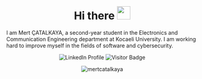 # &nbsp;<h1 align="center">Hi there <img src="https://media.giphy.com/media/hvRJCLFzcasrR4ia7z/giphy.gif" width="35"></h1>


I am Mert ÇATALKAYA, a second-year student in the Electronics and Communication Engineering department at Kocaeli University.
I am working hard to improve myself in the fields of software and cybersecurity.


<p align="center">
  <img src="https://img.shields.io/badge/LinkedIn-0077B5?style=for-the-badge&logo=linkedin&logoColor=white" alt="LinkedIn Profile"/>   
  <img src="https://visitor-badge.glitch.me/badge?page_id=MertCatalkaya" alt="Visitor Badge"/>
</p>



<p align="center"> <img src="https://github-readme-stats.vercel.app/api?username=MertCatalkaya" alt="mertcatalkaya" /> </p>






